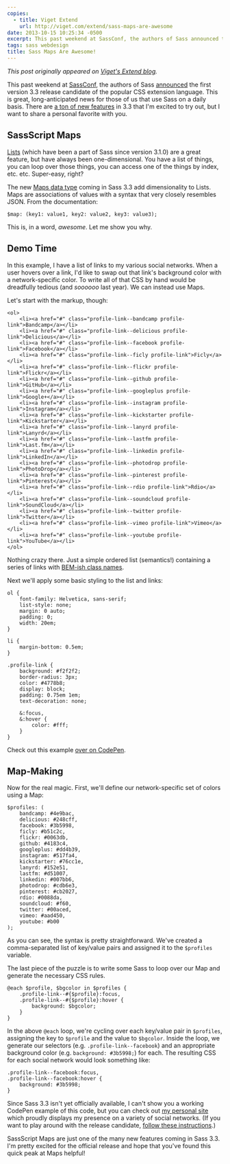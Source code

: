 ```yaml
---
copies:
  - title: Viget Extend
    url: http://viget.com/extend/sass-maps-are-awesome
date: 2013-10-15 10:25:34 -0500
excerpt: This past weekend at SassConf, the authors of Sass announced the first version 3.3 release candidate of the popular CSS extension language. There are a ton of new features in 3.3 that I'm excited to try out, but I want to share a personal favorite with you.
tags: sass webdesign
title: Sass Maps Are Awesome!
---
```


_This post originally appeared on [Viget's Extend blog](http://viget.com/extend/sass-maps-are-awesome)._

This past weekend at [SassConf](http://sassconf.com/), the authors of Sass [announced](https://twitter.com/SassCSS/status/389086335505805312) the first version 3.3 release candidate of the popular CSS extension language. This is great, long-anticipated news for those of us that use Sass on a daily basis. There are [a ton of new features](https://github.com/nex3/sass/blob/master/doc-src/SASS_CHANGELOG.md) in 3.3 that I'm excited to try out, but I want to share a personal favorite with you.


## SassScript Maps

[Lists](https://github.com/nex3/sass/blob/master/doc-src/SASS_CHANGELOG.md#lists) (which have been a part of Sass since version 3.1.0) are a great feature, but have always been one-dimensional. You have a list of things, you can loop over those things, you can access one of the things by index, etc. etc. Super-easy, right?

The new [Maps data type](https://github.com/nex3/sass/blob/master/doc-src/SASS_CHANGELOG.md#sassscript-maps) coming in Sass 3.3 add dimensionality to Lists. Maps are associations of values with a syntax that very closely resembles JSON. From the documentation:

	$map: (key1: value1, key2: value2, key3: value3);

This is, in a word, _awesome_. Let me show you why.


## Demo Time

In this example, I have a list of links to my various social networks. When a user hovers over a link, I'd like to swap out that link's background color with a network-specific color. To write all of that CSS by hand would be dreadfully tedious (and _soooooo_ last year). We can instead use Maps.

Let's start with the markup, though:

	<ol>
	    <li><a href="#" class="profile-link--bandcamp profile-link">Bandcamp</a></li>
	    <li><a href="#" class="profile-link--delicious profile-link">Delicious</a></li>
	    <li><a href="#" class="profile-link--facebook profile-link">Facebook</a></li>
	    <li><a href="#" class="profile-link--ficly profile-link">Ficly</a></li>
	    <li><a href="#" class="profile-link--flickr profile-link">Flickr</a></li>
	    <li><a href="#" class="profile-link--github profile-link">GitHub</a></li>
	    <li><a href="#" class="profile-link--googleplus profile-link">Google+</a></li>
	    <li><a href="#" class="profile-link--instagram profile-link">Instagram</a></li>
	    <li><a href="#" class="profile-link--kickstarter profile-link">Kickstarter</a></li>
	    <li><a href="#" class="profile-link--lanyrd profile-link">Lanyrd</a></li>
	    <li><a href="#" class="profile-link--lastfm profile-link">Last.fm</a></li>
	    <li><a href="#" class="profile-link--linkedin profile-link">LinkedIn</a></li>
	    <li><a href="#" class="profile-link--photodrop profile-link">PhotoDrop</a></li>
	    <li><a href="#" class="profile-link--pinterest profile-link">Pinterest</a></li>
	    <li><a href="#" class="profile-link--rdio profile-link">Rdio</a></li>
	    <li><a href="#" class="profile-link--soundcloud profile-link">SoundCloud</a></li>
	    <li><a href="#" class="profile-link--twitter profile-link">Twitter</a></li>
	    <li><a href="#" class="profile-link--vimeo profile-link">Vimeo</a></li>
	    <li><a href="#" class="profile-link--youtube profile-link">YouTube</a></li>
	</ol>

Nothing crazy there. Just a simple ordered list (semantics!) containing a series of links with [BEM-ish class names](http://csswizardry.com/2013/01/mindbemding-getting-your-head-round-bem-syntax/).

Next we'll apply some basic styling to the list and links:

	ol {
	    font-family: Helvetica, sans-serif;
	    list-style: none;
	    margin: 0 auto;
	    padding: 0;
	    width: 20em;
	}

	li {
	    margin-bottom: 0.5em;
	}

	.profile-link {
	    background: #f2f2f2;
	    border-radius: 3px;
	    color: #4778b8;
	    display: block;
	    padding: 0.75em 1em;
	    text-decoration: none;

	    &:focus,
	    &:hover {
	        color: #fff;
	    }
	}

Check out this example [over on CodePen](http://codepen.io/jgarber/pen/amDlI).


## Map-Making

Now for the real magic. First, we'll define our network-specific set of colors using a Map:

	$profiles: (
	    bandcamp: #4e9bac,
	    delicious: #248cff,
	    facebook: #3b5998,
	    ficly: #b51c2c,
	    flickr: #0063db,
	    github: #4183c4,
	    googleplus: #dd4b39,
	    instagram: #517fa4,
	    kickstarter: #76cc1e,
	    lanyrd: #152e51,
	    lastfm: #d51007,
	    linkedin: #007bb6,
	    photodrop: #cdb6e3,
	    pinterest: #cb2027,
	    rdio: #0088da,
	    soundcloud: #f60,
	    twitter: #00aced,
	    vimeo: #aad450,
	    youtube: #b00
	);

As you can see, the syntax is pretty straightforward. We've created a comma-separated list of key/value pairs and assigned it to the `$profiles` variable.

The last piece of the puzzle is to write some Sass to loop over our Map and generate the necessary CSS rules.

	@each $profile, $bgcolor in $profiles {
	    .profile-link--#{$profile}:focus,
	    .profile-link--#{$profile}:hover {
	        background: $bgcolor;
	    }
	}

In the above `@each` loop, we're cycling over each key/value pair in `$profiles`, assigning the key to `$profile` and the value to `$bgcolor`. Inside the loop, we generate our selectors (e.g. `.profile-link--facebook`) and an appropriate background color (e.g. `background: #3b5998;`) for each. The resulting CSS for each social network would look something like:

	.profile-link--facebook:focus,
	.profile-link--facebook:hover {
	    background: #3b5998;
	}

Since Sass 3.3 isn't yet officially available, I can't show you a working CodePen example of this code, but you can check out [my personal site](http://sixtwothree.org/) which proudly displays my presence on a variety of social networks. (If you want to play around with the release candidate, [follow these instructions](http://rubygems.org/gems/sass/versions/3.3.0.rc.1).)

SassScript Maps are just one of the many new features coming in Sass 3.3. I'm pretty excited for the official release and hope that you've found this quick peak at Maps helpful!